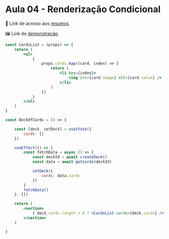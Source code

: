 # Aula 04 - Renderização Condicional
📄 Link de acesso aos <a href="https://cord-delivery-7eb.notion.site/React-Avan-ado-0dd7bebfaf364c1f8544098923b060e5">resumos</a>. 

🖼 Link de <a href="https://majestic-youtiao-a4333a.netlify.app/">demonstração</a>.

```jsx
const CardsList = (props) => {
    return (
        <ul>
            {
                props.cards.map((card, index) => {
                    return (
                        <li key={index}>
                            <img src={card.image} alt={card.value} />
                        </li>
                    )
                })
            }
        </ul>
    )
}

const DeckOfCards = () => {

    const [deck, setDeck] = useState({
        cards: []
    })

    useEffect(() => {
        const fetchData = async () => {
            const deckId = await createDeck()
            const data = await getCards(deckId)

            setDeck({
                cards: data.cards
            })
        }
        fetchData()
    }, [])

    return (
        <section>
            { deck.cards.length > 0 ? <CardsList cards={deck.cards} /> : "Nenhuma card foi encontrada"} 
        </section>
    )

}
```
